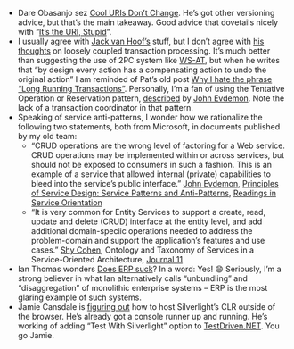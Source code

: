 -   Dare Obasanjo sez [Cool URIs Don’t
    Change](http://www.25hoursaday.com/weblog/PermaLink.aspx?guid=25e5009e-0889-4883-8d03-58e7775882ac).
    He’s got other versioning advice, but that’s the main takeaway. Good
    advice that dovetails nicely with “[It’s the URI,
    Stupid](http://hyperthink.net/blog/PermaLink,guid,40c0cf83-27b1-49e7-8086-c57d1b5007cd.aspx)“.
-   I usually agree with [Jack van Hoof’s](http://soa-eda.blogspot.com/)
    stuff, but I don’t agree with [his
    thoughts](http://soa-eda.blogspot.com/2007/05/how-to-implement-loosely-coupled.html)
    on loosely coupled transaction processing. It’s much better than
    suggesting the use of 2PC system
    like [WS-AT](http://specs.xmlsoap.org/ws/2004/10/wsat/wsat.pdf), but
    when he writes that “by design every action has a compensating
    action to undo the original action” I am reminded of Pat’s old post
    [Why I hate the phrase “Long Running
    Transactions”](http://blogs.msdn.com/pathelland/archive/2004/08/12/213552.aspx).
    Personally, I’m a fan of using the Tentative Operation or
    Reservation pattern,
    [described](http://msdn2.microsoft.com/en-us/library/ms954638.aspx#soade_topic3)
    by [John Evdemon](http://blogs.msdn.com/jevdemon/). Note the lack of
    a transaction coordinator in that pattern.
-   Speaking of service anti-patterns, I wonder how we rationalize the
    following two statements, both from Microsoft, in documents
    published by my old team:
    -   “CRUD operations are the wrong level of factoring for a Web
        service. CRUD operations may be implemented within or across
        services, but should not be exposed to consumers in such a
        fashion. This is an example of a service that allowed internal
        (private) capabilities to bleed into the service’s public
        interface.” [John
        Evdemon](http://blogs.msdn.com/jevdemon/), [Principles of
        Service Design: Service Patterns and
        Anti-Patterns](http://msdn2.microsoft.com/en-us/library/ms954638.aspx),
        [Readings in Service
        Orientation](http://msdn2.microsoft.com/en-us/architecture/aa479349.aspx)
    -   “It is very common for Entity Services to support a create,
        read, update and delete (CRUD) interface at the entity level,
        and add additional domain-speciic operations needed to address
        the problem-domain and support the application’s features and
        use cases.” [Shy Cohen](http://blogs.msdn.com/shycohen/),
        Ontology and Taxonomy of Services in a Service-Oriented
        Architecture, [Journal
        11](http://download.microsoft.com/download/e/8/b/e8b39fdb-0a4c-4f52-a5bc-9af66b9fa7df/AJ11_EN.zip)
-   Ian Thomas wonders [Does ERP
    suck](http://itblagger.wordpress.com/2007/05/04/does-erp-suck/)? In
    a word: Yes!
    :smile:
    Seriously, I’m a strong believer in what Ian alternatively calls
    “unbundling” and “disaggregation” of monolithic enterprise systems –
    ERP is the most glaring example of such systems.
-   Jamie Cansdale is [figuring
    out](http://weblogs.asp.net/nunitaddin/archive/2007/05/10/silverlight-console-applications.aspx)
    how to host Silverlight’s CLR outside of the browser. He’s already
    got a console runner up and running. He’s working of adding
    “Test With Silverlight” option to
    [TestDriven.NET](http://www.testdriven.net/). You go Jamie.


